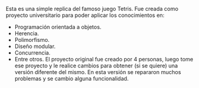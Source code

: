 Esta es una simple replica del famoso juego Tetris. Fue creada como proyecto universitario para poder aplicar los conocimientos en:
- Programación orientada a objetos.
- Herencia.
- Polimorfismo.
- Diseño modular.
- Concurrencia. 
- Entre otros.
El proyecto original fue creado por 4 personas, luego tome ese proyecto y le realice cambios para obtener (si se quiere) una versión diferente del mismo. En esta versión se repararon muchos problemas y se cambio alguna funcionalidad.
